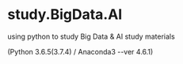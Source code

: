 # study.BigData.AI
using python to study Big Data & AI
study materials

(Python 3.6.5(3.7.4) / Anaconda3 --ver 4.6.1)
